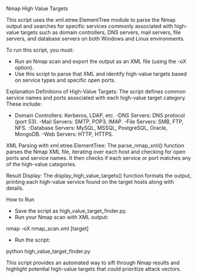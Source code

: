 

Nmap High Value Targets 

This script uses the xml.etree.ElementTree module to parse the Nmap output and searches for specific services commonly associated with high-value targets such as domain controllers, DNS servers, mail servers, file servers, and database servers on both Windows and Linux environments.

To run this script, you must:

- Run an Nmap scan and export the output as an XML file (using the -oX option).
- Use this script to parse that XML and identify high-value targets based on service types and specific open ports.

Explanation
Definitions of High-Value Targets: The script defines common service names and ports associated with each high-value target category. These include:

- Domain Controllers: Kerberos, LDAP, etc.
-DNS Servers: DNS protocol (port 53).
-Mail Servers: SMTP, POP3, IMAP.
-File Servers: SMB, FTP, NFS.
-Database Servers: MySQL, MSSQL, PostgreSQL, Oracle, MongoDB.
-Web Servers: HTTP, HTTPS.

XML Parsing with xml.etree.ElementTree: The parse_nmap_xml() function
parses the Nmap XML file, iterating over each host and checking for open ports and service names. It then checks if each service or port matches any of the high-value categories.

Result Display: The display_high_value_targets() function formats the output, printing each high-value service found on the target hosts along with details.

How to Run
- Save the script as high_value_target_finder.py.
- Run your Nmap scan with XML output:

nmap -oX nmap_scan.xml [target]

- Run the script:

python high_value_target_finder.py

This script provides an automated way to sift through Nmap results and highlight potential high-value targets that could prioritize attack vectors.
